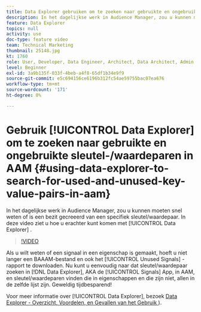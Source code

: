 ```yaml
---
title: Data Explorer gebruiken om te zoeken naar gebruikte en ongebruikte sleutel-/waardeparen
description: In het dagelijkse werk in Audience Manager, zou u kunnen moeten snel weten of is een bezit gecreeerd van een specifiek sleutel/waardepaar. In deze video ziet u hoe u naar Data Explorer kunt zoeken.
feature: Data Explorer
topics: null
activity: use
doc-type: feature video
team: Technical Marketing
thumbnail: 25148.jpg
kt: 1760
role: User, Developer, Data Engineer, Architect, Data Architect, Admin, Leader
level: Beginner
exl-id: 3a9b135f-033f-4beb-a4f8-65df1b34e9f9
source-git-commit: e5c694156ce6196b312fc54ae59755bac07ea676
workflow-type: tm+mt
source-wordcount: '171'
ht-degree: 0%

---
```


# Gebruik [!UICONTROL Data Explorer] om te zoeken naar gebruikte en ongebruikte sleutel-/waardeparen in AAM {#using-data-explorer-to-search-for-used-and-unused-key-value-pairs-in-aam}

In het dagelijkse werk in Audience Manager, zou u kunnen moeten snel weten of is een bezit gecreeerd van een specifiek sleutel/waardepaar. In deze video ziet u hoe u erachter kunt komen met [!UICONTROL Data Explorer] .

>[!VIDEO](https://video.tv.adobe.com/v/25148/?quality=12)

Als u wilt weten of een signaal in een eigenschap is gemaakt, hoeft u niet langer een BAAAM-bestand en ook het [!UICONTROL Unused Signals] -rapport te downloaden. Nu kunt u eenvoudig naar dat sleutel/waardepaar zoeken in [!DNL Data Explorer], AKA de [!UICONTROL Signals] App, in AAM, en sleutel/waardeparen vinden die in eigenschappen en die zijn niet, allen in de zelfde lijst zijn. Geweldig tijdbesparend!

Voor meer informatie over [!UICONTROL Data Explorer], bezoek [ Data Explorer - Overzicht, Voordelen, en Gevallen van het Gebruik ](https://experienceleague.adobe.com/docs/audience-manager/user-guide/features/data-explorer/data-explorer-overview.html?lang=en)).
